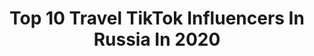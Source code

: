 ---
title: Top 10 Travel TikTok Influencers In Russia In 2020
description: >-
  Find top travel TikTok influencers in Russia in 2020. Most popular hashtags: #city #summer #tiktoktravel.
platform: TikTok
hits: 62
text_top: Analyze the best TikTok influencers on inBeat.
text_bottom: inBeat holds 62 TikTok influencers like this in Russia for you to connect with.
profiles:
  - username: "denis_777_yudin"
    fullname: >-
      🔥🤪🔥 Perfluence
    bio: >-
      19 🤪 Travel 🧳 student Perfluence
    location: "Russia"
    followers: 13200
    engagement: 355
    commentsToLikes: 0.075932
    id: ckbqqv6g5bnkl0j23logyfprg
    verified: false
    hashtags: "#city, #trend, #omg, #russia"
  - username: "i_love_husky"
    fullname: >-
      Anna Galimova•Tyumen
    bio: >-
      🧳 Travel блоггер 🏔 Путешествую с собаками По местам съёмок известных фильмов
    location: "Russia"
    followers: 31200
    engagement: 924
    commentsToLikes: 0.040047
    id: ckb9vni6kv07w0j231thtwd7i
    verified: false
    hashtags: "#harrypotter, #joebidenpresident2020, #universalstudioshollywood, #dracotok"
  - username: "fantine.music"
    fullname: >-
      Fantine 
    bio: >-
      Recording Artists | Live Performer | Live Daily 6-8pm (GMT+3) |World Traveller
    location: "Russia"
    followers: 11300
    engagement: 799
    commentsToLikes: 0.059643
    id: ck9vctu2cs4qe0j781orgb32z
    verified: false
    hashtags: "#bitchboss, #curlygirl, #lashes, #kidssaythedarnestthings"
  - username: "uglygree"
    fullname: >-
      greed13
    bio: >-
      Photographer/cosplay/Travel Masha from Russia больше фото в Instagram
    location: "Russia"
    followers: 23300
    engagement: 1759
    commentsToLikes: 0.008427
    id: ckdnupds6nkoa0j235acgp938
    verified: false
    hashtags: "#backstage, #kdacosplay, #cosplay, #kda"
  - username: "bukhanovaa"
    fullname: >-
      bukhanovaa
    bio: >-
      AESTHETICS TRAVEL 🧳 RUSSIAN AR МАСКИ 🎭 INST: @bukhanovaa_
    location: "Russia"
    followers: 18100
    engagement: 1548
    commentsToLikes: 0.009635
    id: ckach9aaayfma0i78ed30ntq3
    verified: false
    hashtags: "#traveltheworld, #travelling2020, #summer, #picnicchallenge"
  - username: "arsconcept"
    fullname: >-
      Arsen Khachatrian
    bio: >-
      Traveler Worldwide Interior Designer Dron Pilot
    location: "Russia"
    followers: 363100
    engagement: 253
    commentsToLikes: 0.021836
    id: ck81rzlmvox180j78k0ueid90
    verified: false
    hashtags: "#stopturkishterror, #traveler, #artsakhisarmenia, #artsakh"
  - username: "airpano"
    fullname: >-
      AirPano
    bio: >-
      Виртуальные путешествия вокруг света Virtual travels around the world VR 360°
    location: "Russia"
    followers: 11100
    engagement: 1204
    commentsToLikes: 0.018959
    id: ckbqryzq1cux90j23o5s3hc2x
    verified: false
    hashtags: "#tiktoktravel, #russiatravel, #airpano, #bromo"
  - username: "inspired_natalie"
    fullname: >-
      inspired_natalie🌈
    bio: >-
      Art, Aesthetics, Moodboards, Entertainment, Traveling, Fandoms, Inspiration 🌈
    location: "Russia"
    followers: 6131
    engagement: 1137
    commentsToLikes: 0.020555
    id: ckbf39inhqxt30j235h3afein
    verified: false
    hashtags: "#fashion, #summer, #art, #tiktoktravel"
  - username: "boltliferu"
    fullname: >-
      boltliferu
    bio: >-
      Сноуборд🏂snowboard Дрон🚁Drone Путешествия🌏Travel Семья 👪Family
    location: "Russia"
    followers: 4571
    engagement: 524
    commentsToLikes: 0.035892
    id: ckbqulsnaf0d00j236vdrefa9
    verified: false
    hashtags: "#supboard, #sup, #boltliferu, #triathlon"
  - username: "boris_kuzin"
    fullname: >-
      boris_kuzin
    bio: >-
      Traveler from Moscow 31 countries 🌏 Instagram blogger @boris_kuzin
    location: "Russia"
    followers: 26700
    engagement: 509
    commentsToLikes: 0.020983
    id: ck8kd36m8415h0j788zi93dty
    verified: false
    hashtags: "#stayathome, #stayathomechallenge, #shutupchickenchallenge, #akunamatata"
---